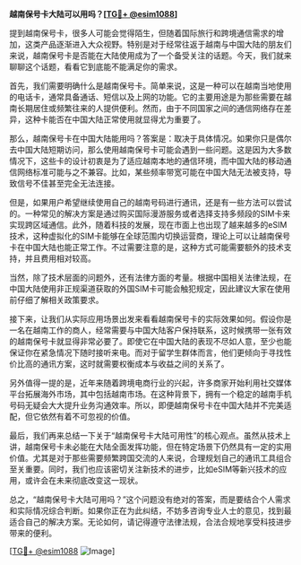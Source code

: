 **越南保号卡大陆可以用吗？[[TG💪+ @esim1088](https://t.me/s/esim1088)]**

提到越南保号卡，很多人可能会觉得陌生，但随着国际旅行和跨境通信需求的增加，这类产品逐渐进入大众视野。特别是对于经常往返于越南与中国大陆的朋友们来说，越南保号卡是否能在大陆使用成为了一个备受关注的话题。今天，我们就来聊聊这个话题，看看它到底能不能满足你的需求。

首先，我们需要明确什么是越南保号卡。简单来说，这是一种可以在越南当地使用的电话卡，通常具备通话、短信以及上网的功能。它的主要用途是为那些需要在越南长期居住或频繁往来的人提供便利。然而，由于不同国家之间的通信网络存在差异，这种卡能否在中国大陆正常使用就显得尤为重要了。

那么，越南保号卡在中国大陆能用吗？答案是：取决于具体情况。如果你只是偶尔去中国大陆短期访问，那么使用越南保号卡可能会遇到一些问题。这是因为大多数情况下，这些卡的设计初衷是为了适应越南本地的通信环境，而中国大陆的移动通信网络标准可能与之不兼容。比如，某些频率带宽可能在中国大陆无法被支持，导致信号不佳甚至完全无法连接。

但是，如果用户希望继续使用自己的越南号码进行通讯，还是有一些方法可以尝试的。一种常见的解决方案是通过购买国际漫游服务或者选择支持多频段的SIM卡来实现跨区域通信。此外，随着科技的发展，现在市面上也出现了越来越多的eSIM技术，这种虚拟化的SIM卡能够在全球范围内切换运营商，理论上可以让越南保号卡在中国大陆也能正常工作。不过需要注意的是，这种方式可能需要额外的技术支持，并且费用相对较高。

当然，除了技术层面的问题外，还有法律方面的考量。根据中国相关法律法规，在中国大陆使用非正规渠道获取的外国SIM卡可能会触犯规定，因此建议大家在使用前仔细了解相关政策要求。

接下来，让我们从实际应用场景出发来看看越南保号卡的实际效果如何。假设你是一名在越南工作的商人，经常需要与中国大陆客户保持联系，这时候携带一张有效的越南保号卡就显得非常必要了。即使它在中国大陆的表现不尽如人意，至少也能保证你在紧急情况下随时接听来电。而对于留学生群体而言，他们更倾向于寻找性价比高的通讯方案，这时就需要权衡成本与收益之间的关系了。

另外值得一提的是，近年来随着跨境电商行业的兴起，许多商家开始利用社交媒体平台拓展海外市场，其中包括越南市场。在这种背景下，拥有一个稳定的越南手机号码无疑会大大提升业务沟通效率。所以，即便越南保号卡在中国大陆并不完美适配，但它依然有着不可忽视的价值。

最后，我们再来总结一下关于“越南保号卡大陆可用性”的核心观点。虽然从技术上讲，越南保号卡未必能在大陆全面发挥功能，但在特定场景下仍然具有一定的实用价值。尤其是对于那些需要频繁跨国交流的人来说，合理规划自己的通讯工具组合至关重要。同时，我们也应该密切关注新技术的进步，比如eSIM等新兴技术的应用，或许会在未来彻底改变这一现状。

总之，“越南保号卡大陆可用吗？”这个问题没有绝对的答案，而是要结合个人需求和实际情况综合判断。如果你正在为此纠结，不妨多咨询专业人士的意见，找到最适合自己的解决方案。无论如何，请记得遵守法律法规，合法合规地享受科技进步带来的便利。

[[TG💪+ @esim1088](https://t.me/s/esim1088) ![Image](https://i.postimg.cc/4NQfJmqS/Snipaste-2025-05-13-00-14-12.png)]